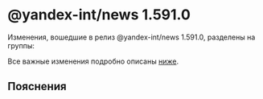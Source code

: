 # @yandex-int/news 1.591.0

<!-- ЧЕЛОВЕЧЕСКОЕ ВСТУПЛЕНИЕ -->

Изменения, вошедшие в релиз @yandex-int/news 1.591.0, разделены на группы:

Все важные изменения подробно описаны [ниже](#Пояснения).

## Пояснения

